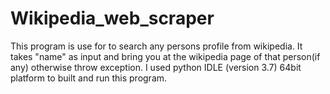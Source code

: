 # Wikipedia_web_scraper
This program is use for to search any persons profile from wikipedia.
It takes "name" as input and bring you at the wikipedia page of that person(if any) otherwise throw exception.
I used python IDLE (version 3.7) 64bit platform to built and run this program.
